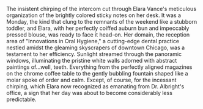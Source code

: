 The insistent chirping of the intercom cut through Elara Vance's meticulous organization of the brightly colored sticky notes on her desk. It was a Monday, the kind that clung to the remnants of the weekend like a stubborn toddler, and Elara, with her perfectly coiffed auburn bun and impeccably pressed blouse, was ready to face it head-on.  Her domain, the reception area of "Innovations in Oral Hygiene," a cutting-edge dental practice nestled amidst the gleaming skyscrapers of downtown Chicago, was a testament to her efficiency.  Sunlight streamed through the panoramic windows, illuminating the pristine white walls adorned with abstract paintings of…well, teeth.  Everything from the perfectly aligned magazines on the chrome coffee table to the gently bubbling fountain shaped like a molar spoke of order and calm.  Except, of course, for the incessant chirping, which Elara now recognized as emanating from Dr. Albright's office, a sign that her day was about to become considerably less predictable.
